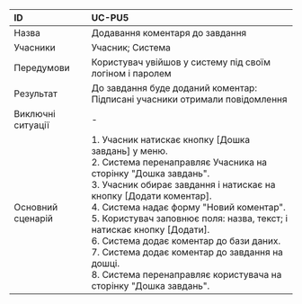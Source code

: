 | ID  | UC-PU5  |
|:---|:---|
|Назва   |Додавання коментаря до завдання|
|Учасники   |Учасник; Система   |
|Передумови   | Користувач увійшов у систему під своїм логіном і паролем|
|Результат| До завдання буде доданий коментар: Підписані учасники отримали повідомлення |
|Виключні ситуації|-|
|Основний сценарій|1. Учасник натискає кнопку [Дошка завдань] у меню. <br>2. Система перенаправляє Учасника на сторінку "Дошка завдань". <br>3. Учасник обирає завдання і натискає на кнопку [Додати коментар]. <br>4. Система надає форму "Новий коментар".<br> 5. Користувач заповнює поля: назва, текст; і натискає кнопку [Додати]. <br>6. Система додає коментар до бази даних. <br>7. Система додає коментар до завдання на дошці. <br>8. Система перенаправляє користувача на сторінку "Дошка завдань".
